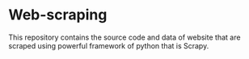 # Web-scraping
This repository contains the source code and data of website that are scraped using powerful framework of python that is Scrapy.

